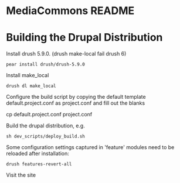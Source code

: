 MediaCommons README
============

# Building the Drupal Distribution

Install drush 5.9.0. (drush make-local fail drush 6)

	pear install drush/drush-5.9.0
    
Install make_local

	drush dl make_local

Configure the build script by copying the default template default.project.conf as project.conf and fill out the blanks

  cp default.project.conf project.conf

Build the drupal distribution, e.g.

	sh dev_scripts/deploy_build.sh

Some configuration settings captured in 'feature' modules need to be reloaded after installation:

	drush features-revert-all

Visit the site



